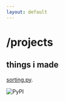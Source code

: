 ```yaml
---
layout: default
---
```


# /projects

## things i made

[sorting.py](). 

![PyPI][pypi-badge]












[githubbadge]: https://res.cloudinary.com/practicaldev/image/fetch/s--4pQJI-Km--/c_limit%2Cf_auto%2Cfl_progressive%2Cq_auto%2Cw_880/https://img.shields.io/badge/GitHub-100000%3Fstyle%3Dfor-the-badge%26logo%3Dgithub%26logoColor%3Dwhite

[pypi-badge]: https://img.shields.io/pypi/v/zensols.nlp.svg